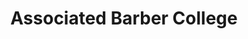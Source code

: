---
title: "Associated Barber College"
url: /san-diego/associated-barber-college/
shop: hairdresser
---